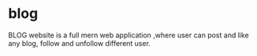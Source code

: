# blog
BLOG website is a full mern web application ,where user can post and like any blog, follow and unfollow different user.
